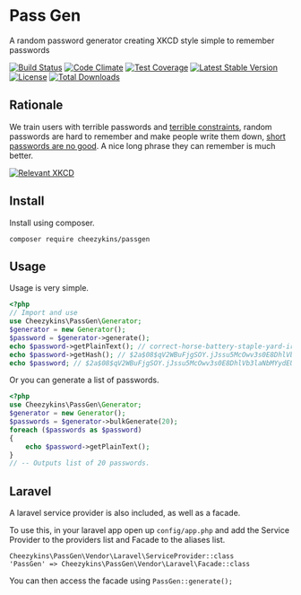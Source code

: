 # Pass Gen
A random password generator creating XKCD style simple to remember passwords

[![Build Status](https://travis-ci.org/Cheezykins/PassGen.svg?branch=master)](https://travis-ci.org/Cheezykins/PassGen)
[![Code Climate](https://codeclimate.com/github/Cheezykins/PassGen/badges/gpa.svg)](https://codeclimate.com/github/Cheezykins/PassGen)
[![Test Coverage](https://codeclimate.com/github/Cheezykins/PassGen/badges/coverage.svg)](https://codeclimate.com/github/Cheezykins/PassGen/coverage)
[![Latest Stable Version](https://poser.pugx.org/cheezykins/passgen/v/stable)](https://packagist.org/packages/cheezykins/passgen)
[![License](https://poser.pugx.org/cheezykins/passgen/license)](https://packagist.org/packages/cheezykins/passgen)
[![Total Downloads](https://poser.pugx.org/cheezykins/passgen/downloads)](https://packagist.org/packages/cheezykins/passgen)

## Rationale

We train users with terrible passwords and [terrible constraints](https://www.troyhunt.com/security-insanity-how-we-keep-failing-at-the-basics/), random passwords are hard to remember and make people write them down, [short passwords are no good](https://blog.codinghorror.com/your-password-is-too-damn-short/). A nice long phrase they can remember is much better.

[![Relevant XKCD](http://imgs.xkcd.com/comics/password_strength.png)](https://www.xkcd.com)

## Install

Install using composer.

```
composer require cheezykins/passgen
```

## Usage

Usage is very simple.

```php
<?php
// Import and use
use Cheezykins\PassGen\Generator;
$generator = new Generator();
$password = $generator->generate();
echo $password->getPlainText(); // correct-horse-battery-staple-yard-iron
echo $password->getHash(); // $2a$08$qV2WBuFjgSOY.jJssu5McOwv3s0E8DhlVb3laNbMYydEUseZhDp0i
echo $password; // $2a$08$qV2WBuFjgSOY.jJssu5McOwv3s0E8DhlVb3laNbMYydEUseZhDp0i
```

Or you can generate a list of passwords.

```php
<?php
use Cheezykins\PassGen\Generator;
$generator = new Generator();
$passwords = $generator->bulkGenerate(20);
foreach ($passwords as $password)
{
    echo $password->getPlainText();
}
// -- Outputs list of 20 passwords.
```

## Laravel

A laravel service provider is also included, as well as a facade.

To use this, in your laravel app open up `config/app.php` and add the Service Provider to the providers list and Facade to the aliases list.

```
Cheezykins\PassGen\Vendor\Laravel\ServiceProvider::class
'PassGen' => Cheezykins\PassGen\Vendor\Laravel\Facade::class 
```

You can then access the facade using `PassGen::generate();`
